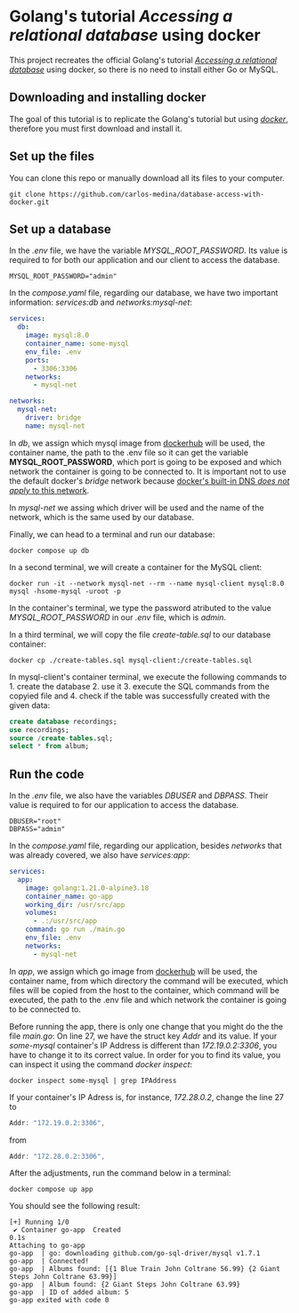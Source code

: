 # Golang's tutorial *Accessing a relational database* using docker

This project recreates the official Golang's tutorial [*Accessing a relational database*](https://go.dev/doc/tutorial/database-access) using docker, so there is no need to install either Go or MySQL.

## Downloading and installing docker

The goal of this tutorial is to replicate the Golang's tutorial but using [*docker*](https://www.docker.com/), therefore you must first download and install it.

## Set up the files

You can clone this repo or manually download all its files to your computer.

```shell
git clone https://github.com/carlos-medina/database-access-with-docker.git
```

## Set up a database

In the *.env* file, we have the variable *MYSQL_ROOT_PASSWORD*. Its value is required to for both our application and our client to access the database.

```env
MYSQL_ROOT_PASSWORD="admin"
```

In the *compose.yaml* file, regarding our database, we have two important information: *services:db* and *networks:mysql-net*:

```yaml
services:
  db:
    image: mysql:8.0
    container_name: some-mysql
    env_file: .env
    ports:
      - 3306:3306
    networks:
      - mysql-net

networks:
  mysql-net:
    driver: bridge
    name: mysql-net
```

In *db*, we assign which mysql image from [dockerhub](https://hub.docker.com/) will be used, the container name, the path to the .env file so it can get the variable **MYSQL_ROOT_PASSWORD**, which port is going to be exposed and which network the container is going to be connected to. It is important not to use the default docker's *bridge* network because [docker's built-in DNS *does not apply* to this network](https://github.com/docker-library/mysql/issues/644).

In *mysql-net* we assing which driver will be used and the name of the network, which is the same used by our database.

Finally, we can head to a terminal and run our database:

```shell
docker compose up db
```

In a second terminal, we will create a container for the MySQL client:

```shell
docker run -it --network mysql-net --rm --name mysql-client mysql:8.0 mysql -hsome-mysql -uroot -p
```

In the container's terminal, we type the password atributed to the value *MYSQL_ROOT_PASSWORD* in our *.env* file, which is *admin*.

In a third terminal, we will copy the file *create-table.sql* to our database container:

```shell
docker cp ./create-tables.sql mysql-client:/create-tables.sql
```

In mysql-client's container terminal, we execute the following commands to 1. create the database 2. use it 3. execute the SQL commands from the copyied file and 4. check if the table was successfully created with the given data:

```sql
create database recordings;
use recordings;
source /create-tables.sql;
select * from album;
```

## Run the code

In the *.env* file, we also have the variables *DBUSER* and *DBPASS*. Their value is required to for our application to access the database.

```env
DBUSER="root"
DBPASS="admin"
```

In the *compose.yaml* file, regarding our application, besides *networks* that was already covered, we also have *services:app*:

```yaml
services:
  app:
    image: golang:1.21.0-alpine3.18
    container_name: go-app
    working_dir: /usr/src/app
    volumes:
      - .:/usr/src/app
    command: go run ./main.go
    env_file: .env
    networks:
      - mysql-net
```

In *app*, we assign which go image from [dockerhub](https://hub.docker.com/) will be used, the container name, from which directory the command will be executed, which files will be copied from the host to the container, which command will be executed, the path to the .env file and which network the container is going to be connected to.

Before running the app, there is only one change that you might do the the file *main.go*: On line 27, we have the struct key *Addr* and its value. If your *some-mysql* container's IP Address is different than *172.19.0.2:3306*, you have to change it to its correct value. In order for you to find its value, you can inspect it using the command *docker inspect*:

```shell
docker inspect some-mysql | grep IPAddress
```

If your container's IP Adress is, for instance, *172.28.0.2*, change the line 27 to

```go
Addr: "172.19.0.2:3306",
```

from

```go
Addr: "172.28.0.2:3306",
```

After the adjustments, run the command below in a terminal:

```shell
docker compose up app
```

You should see the following result:

```shell
[+] Running 1/0
 ✔ Container go-app  Created                                                                                                                                                                     0.1s 
Attaching to go-app
go-app  | go: downloading github.com/go-sql-driver/mysql v1.7.1
go-app  | Connected!
go-app  | Albums found: [{1 Blue Train John Coltrane 56.99} {2 Giant Steps John Coltrane 63.99}]
go-app  | Album found: {2 Giant Steps John Coltrane 63.99}
go-app  | ID of added album: 5
go-app exited with code 0
```